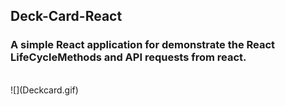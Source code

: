 ## Deck-Card-React

### A simple React application for demonstrate the React LifeCycleMethods and API requests from react.

<br>
![](Deckcard.gif)
